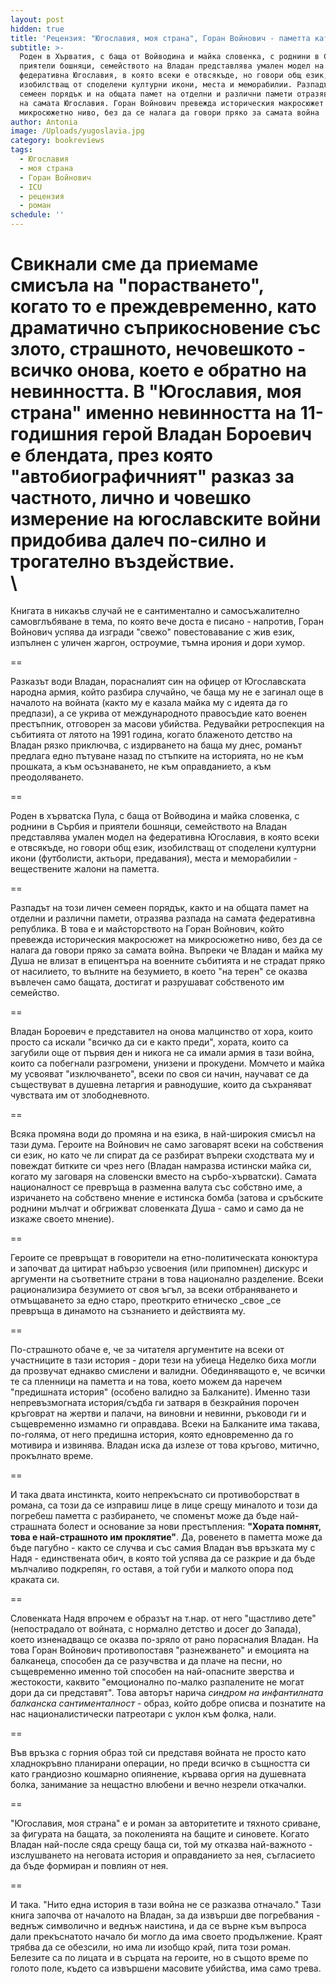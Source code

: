 ```yaml
---
layout: post
hidden: true
title: 'Рецензия: "Югославия, моя страна", Горан Войнович - паметта като проклятие'
subtitle: >-
  Роден в Хърватия, с баща от Войводина и майка словенка, с роднини в Сърбия и
  приятели бошняци, семейството на Владан представлява умален модел на
  федеративна Югославия, в която всеки е отвсякъде, но говори общ език,
  изобилстващ от споделени културни икони, места и меморабилии. Разпадът на този
  семеен порядък и на общата памет на отделни и различни памети отразява разпада
  на самата Югославия. Горан Войнович превежда историческия макросюжет на
  микросюжетно ниво, без да се налага да говори пряко за самата война
author: Antonia
image: /Uploads/yugoslavia.jpg
category: bookreviews
tags:
  - Югославия
  - моя страна
  - Горан Войнович
  - ICU
  - рецензия
  - роман
schedule: ''
---
```

Свикнали сме да приемаме смисъла на "порастването", когато то е преждевременно, като драматично съприкосновение със злото, страшното, нечовешкото - всичко онова, което е обратно на невинността. В "Югославия, моя страна" именно невинността на 11-годишния герой Владан Бороевич е блендата, през която "автобиографичният" разказ за частното, лично и човешко измерение на югославските войни придобива далеч по-силно и трогателно въздействие. \
\
==

Книгата в никакъв случай не е сантиментално и самосъжалително самовглъбяване в тема, по която вече доста е писано - напротив, Горан Войнович успява да изгради "свежо" повестовавание с жив език, изпълнен с уличен жаргон, остроумие, тъмна ирония и дори хумор.

\==

Разказът води Владан, порасналият син на офицер от Югославската народна армия, който разбира случайно, че баща му не е загинал още в началото на войната (както му е казала майка му с идеята да го предпази), а се укрива от международното правосъдие като военен престъпник, отговорен за масови убийства. Редувайки ретроспекция на събитията от лятото на 1991 година, когато блаженото детство на Владан рязко приключва, с издирването на баща му днес, романът предлага едно пътуване назад по стъпките на историята, но не към прошката, а към осъзнаването, не към оправданието, а към преодоляването.

\==

Роден в хърватска Пула, с баща от Войводина и майка словенка, с роднини в Сърбия и приятели бошняци, семейството на Владан представлява умален модел на федеративна Югославия, в която всеки е отвсякъде, но говори общ език, изобилстващ от споделени културни икони (футболисти, актьори, предавания), места и меморабилии - веществените жалони на паметта. 

\==

Разпадът на този личен семеен порядък, както и на общата памет на отделни и различни памети, отразява разпада на самата федеративна република. В това е и майсторството на Горан Войнович, който превежда историческия макросюжет на микросюжетно ниво, без да се налага да говори пряко за самата война. Въпреки че Владан и майка му Душа не влизат в епицентъра на военните събитията и не страдат пряко от насилието, то вълните на безумието, в което "на терен" се оказва въвлечен само бащата, достигат и разрушават собственото им семейство.

\==

Владан Бороевич е представител на онова малцинство от хора, които просто са искали "всичко да си е както преди", хората, които са загубили още от първия ден и никога не са имали армия в тази война, които са побегнали разгромени, унизени и прокудени. Момчето и майка му усвояват "изключването", всеки по своя си начин, научават се да съществуват в душевна летаргия и равнодушие, които да съхраняват чувствата им от злободневното.

\==

Всяка промяна води до промяна и на езика, в най-широкия смисъл на тази дума. Героите на Войнович не само заговарят всеки на собствения си език, но като че ли спират да се разбират въпреки сходствата му и повеждат битките си чрез него (Владан намразва истински майка си, когато му заговаря на словенски вместо на сърбо-хърватски). Самата националност се превръща в разменна валута със собствно име, а изричането на собствено мнение е истинска бомба (затова и сръбските роднини мълчат и обгрижват словенката Душа - само и само да не изкаже своето мнение).

\==

Героите се превръщат в говорители на етно-политическата конюктура и започват да цитират набързо усвоения (или припомнен) дискурс и аргументи на съответните страни в това национално разделение. Всеки рационализира безумието от своя ъгъл, за всеки отбраняването и отмъщаването за едно старо, преоткрито етническо _свое _се превръща в динамото на съзнанието и действията му. 

\==

По-страшното обаче е, че за читателя аргументите на всеки от участниците в тази история - дори тези на убиеца Неделко биха могли да прозвучат еднакво смислени и валидни. Обединяващото е, че всички те са пленници на паметта и на това, което можем да наречем "предишната история" (особено валидно за Балканите). Именно тази непревъзмогната история/съдба ги затваря в безкрайния порочен кръговрат на жертви и палачи, на виновни и невинни, ръководи ги и същевременно измамно ги оправдава. Всеки на Балканите има такава, по-голяма, от него предишна история, която едновременно да го мотивира и извинява. Владан иска да излезе от това кръгово, митично, прокълнато време.

\==

И така двата инстинкта, които непрекъснато си противоборстват в романа, са този да се изправиш лице в лице срещу миналото и този да погребеш паметта с разбирането, че споменът може да бъде най-страшната болест и основание за нови престъпления: **"Хората помнят, това е най-страшното им проклятие"**. Да, ровенето в паметта може да бъде пагубно - както се случва и със самия Владан във връзката му с Надя - единствената обич, в която той успява да се разкрие и да бъде мълчаливо подкрепян, го оставя, а той губи и малкото опора под краката си.

\==

Словенката Надя впрочем е образът на т.нар. от него "щастливо дете" (непострадало от войната, с нормално детство и досег до Запада), което изненадващо се оказва по-зряло от рано порасналия Владан. На това Горан Войнович противопоставя "разнежването" и емоцията на балканеца, способен да се разучвства и да плаче на песни, но същевременно именно той способен на най-опасните зверства и жестокости, каквито "емоционално по-малко разпалените не могат дори да си представят". Това авторът нарича _синдром на инфантилната балканска сантименталност_ - образ, който добре описва и познатите на нас националистически патреотари с уклон към фолка, нали.

\==

Във връзка с горния образ той си представя войната не просто като хладнокръвно планирани операции, но преди всичко в същността си като грандиозно кошмарно опиянение, кървава оргия на душевната болка, занимание за нещастно влюбени и вечно незрели откачалки.

\==

"Югославия, моя страна" е и роман за авторитетите и тяхното сриване, за фигурата на бащата, за поколенията на бащите и синовете. Когато Владан най-после сяда срещу баща си, той му отказва най-важното - изслушването на неговата история и оправданието за нея, съгласието да бъде формиран и повлиян от нея. 

\==

И така. "Нито една история в тази война не се разказва отначало." Тази книга започва от началото на Владан, за да извърши две погребвания - веднъж символично и веднъж наистина, и да се върне към въпроса дали прекъснатото начало би могло да има своето продължение. Краят трябва да се обезсили, но има ли изобщо край, пита този роман. Белезите са по лицата и в сърцата на героите, но в същото време по голото поле, където са извършени масовите убийства, има само трева.

